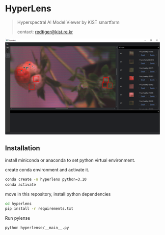 # HyperLens

> Hyperspectral AI Model Viewer by KIST smartfarm
>
> contact: redtiger@kist.re.kr

![screenshot](./doc/screenshot.png)

## Installation 

install miniconda or anaconda to set python virtual environment. 

create conda environment and activate it. 
```bash
conda create -n hyperlens python=3.10 
conda activate
```

move in this repository, install python dependencies
```bash
cd hyperlens
pip install -r requirements.txt 
``` 

Run pylense

```
python hyperlense/__main__.py 
```


